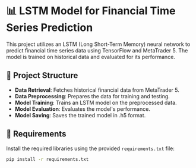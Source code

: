 # 📊 LSTM Model for Financial Time Series Prediction

This project utilizes an LSTM (Long Short-Term Memory) neural network to predict financial time series data using TensorFlow and MetaTrader 5. The model is trained on historical data and evaluated for its performance.

## 📁 Project Structure

- **Data Retrieval**: Fetches historical financial data from MetaTrader 5.
- **Data Preprocessing**: Prepares the data for training and testing.
- **Model Training**: Trains an LSTM model on the preprocessed data.
- **Model Evaluation**: Evaluates the model's performance.
- **Model Saving**: Saves the trained model in .h5 format.

## 🔧 Requirements

Install the required libraries using the provided `requirements.txt` file:

```bash
pip install -r requirements.txt
